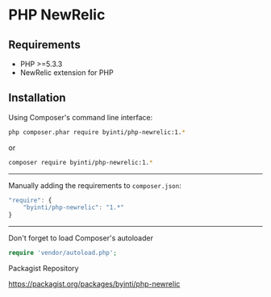 PHP NewRelic
============

Requirements
------------

- PHP >=5.3.3
- NewRelic extension for PHP

Installation
------------

Using Composer's command line interface:

```bash
php composer.phar require byinti/php-newrelic:1.*
```

or 

```bash
composer require byinti/php-newrelic:1.*
```
- - -

Manually adding the requirements to `composer.json`:

```js
"require": {
    "byinti/php-newrelic": "1.*"
}
```

- - -

Don't forget to load Composer's autoloader

```php
require 'vendor/autoload.php';
```


Packagist Repository

https://packagist.org/packages/byinti/php-newrelic